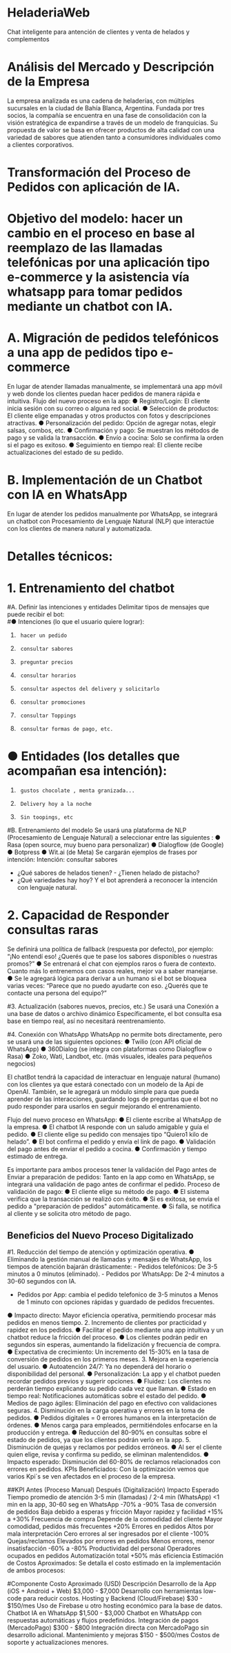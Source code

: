 # HeladeriaWeb
Chat inteligente para antención de clientes y venta de helados y complementos
# Análisis del Mercado y Descripción de la Empresa
La empresa analizada es una cadena de heladerías, con múltiples sucursales en la ciudad de Bahía Blanca, Argentina. Fundada por tres socios, la compañía se encuentra en una fase de consolidación con la visión estratégica de expandirse a través de un modelo de franquicias. Su propuesta de valor se basa en ofrecer productos de alta calidad con una variedad de sabores que atienden tanto a consumidores individuales como a clientes corporativos.

# Transformación del Proceso de Pedidos con aplicación de IA.

# Objetivo del modelo: hacer un cambio en el proceso en base al reemplazo de las llamadas telefónicas por una aplicación tipo e-commerce y la asistencia vía whatsapp para tomar pedidos mediante un chatbot con IA.

# A. Migración de pedidos telefónicos a una app de pedidos tipo e-commerce
En lugar de atender llamadas manualmente, se implementará una app móvil y web donde los clientes puedan hacer pedidos de manera rápida e intuitiva.
Flujo del nuevo proceso en la app:
●	Registro/Login: El cliente inicia sesión con su correo o alguna red social.
●	Selección de productos: El cliente elige empanadas y otros productos con fotos y descripciones atractivas.
●	Personalización del pedido: Opción de agregar notas, elegir salsas, combos, etc.
●	Confirmación y pago: Se muestran los métodos de pago y se valida la transacción.
●	Envío a cocina: Solo se confirma la orden si el pago es exitoso.
●	Seguimiento en tiempo real: El cliente recibe actualizaciones del estado de su pedido.
# B. Implementación de un Chatbot con IA en WhatsApp
En lugar de atender los pedidos manualmente por WhatsApp, se integrará un chatbot con Procesamiento de Lenguaje Natural (NLP) que interactúe con los clientes de manera natural y automatizada.

# Detalles técnicos:

# 1. Entrenamiento del chatbot
#A. Definir las intenciones y entidades
     Delimitar tipos de mensajes que puede recibir el bot:	
   #●	Intenciones (lo que el usuario quiere lograr):

1.      hacer un pedido
2.      consultar sabores
3.      preguntar precios  
4.      consultar horarios
5.      consultar aspectos del delivery y solicitarlo
6.      consultar promociones
7.      consultar Toppings
8.      consultar formas de pago, etc.
 
# ●	Entidades   (los detalles que acompañan esa intención):
1.      gustos chocolate , menta granizada...
2.      Delivery hoy a la noche
3.      Sin toopings, etc

 
#B. Entrenamiento del modelo
Se usará una plataforma de NLP (Procesamiento de Lenguaje Natural) a   seleccionar entre las siguientes :
●	Rasa (open source, muy bueno para personalizar)
●	Dialogflow (de Google)
●	Botpress
●	Wit.ai (de Meta)
Se cargarán ejemplos de frases por intención:
Intención: consultar sabores
- ¿Qué sabores de helados tienen?
      - ¿Tienen helado de pistacho?
- ¿Qué variedades hay hoy?
Y  el bot aprenderá a reconocer la intención con lenguaje natural.
 
# 2. Capacidad de Responder consultas raras
Se definirá una política de fallback (respuesta por defecto), por ejemplo:
“¡No entendí eso! ¿Querés que te pase los sabores disponibles o nuestras promos?”
●	Se entrenará el chat con ejemplos raros o fuera de contexto. Cuanto más lo entrenemos con casos reales, mejor va a saber manejarse.
●	Se le agregará lógica para derivar a un humano si el bot se bloquea varias veces:
“Parece que no puedo ayudarte con eso. ¿Querés que te contacte una persona del equipo?”
 
#3. Actualización (sabores nuevos, precios, etc.)
Se usará una Conexión a una base de datos o archivo dinámico
Específicamente, el bot consulta esa base en tiempo real, así no necesitará reentrenamiento.


#4. Conexión con WhatsApp
WhatsApp no permite bots directamente, pero se usará una de las siguientes  opciones:
●	Twilio (con API oficial de WhatsApp)
●	360Dialog (se integra con plataformas como Dialogflow o Rasa)
●	Zoko, Wati, Landbot, etc. (más visuales, ideales para pequeños negocios)

 El chatBot tendrá la capacidad de interactuar en lenguaje natural (humano) con los clientes ya que estará conectado con un modelo de la Api de OpenAI.
También, se le agregará un módulo simple para que pueda aprender de las interacciones, guardando logs de preguntas que el bot no pudo responder para usarlos en seguir mejorando el entrenamiento.
 
Flujo del nuevo proceso en WhatsApp:
●	El cliente escribe al WhatsApp de la empresa.
●	El chatbot IA responde con un saludo amigable y guía el pedido.
●	El cliente elige su pedido con mensajes tipo “Quiero1 kilo de helado”.
●	El bot confirma el pedido y envía el link de pago.
●	Validación del pago antes de enviar el pedido a cocina.
●	Confirmación y tiempo estimado de entrega.

Es importante para ambos procesos tener la validación del Pago antes de Enviar a preparación de pedidos: Tanto en la app como en WhatsApp, se integrará una validación de pago antes de confirmar el pedido.
Proceso de validación de pago:
●	El cliente elige su método de pago.
●	El sistema verifica que la transacción se realizó con éxito.
●	Si es exitosa, se envía el pedido a "preparación de pedidos" automáticamente.
●	Si falla, se notifica al cliente y se solicita otro método de pago.


## Beneficios del Nuevo Proceso Digitalizado
#1. Reducción del tiempo de atención y optimización operativa.
●	Eliminando la gestión manual de llamadas y mensajes de WhatsApp, los tiempos de atención bajarán drásticamente:
  		- Pedidos telefónicos: De 3-5 minutos a 0 minutos (eliminado).
  		- Pedidos por WhatsApp: De 2-4 minutos a 30-60 segundos con IA.
- Pedidos por App: cambia el pedido telefonico de 3-5 minutos a Menos de 1 minuto con opciones rápidas y guardado de pedidos frecuentes.

●	Impacto directo: Mayor eficiencia operativa, permitiendo procesar más pedidos en menos tiempo.
2. Incremento de clientes por practicidad y rapidez en los pedidos.
●	Facilitar el pedido mediante una app intuitiva y un chatbot reduce la fricción del proceso.
●	Los clientes podrán pedir en segundos sin esperas, aumentando la fidelización y frecuencia de compra.
●	Expectativa de crecimiento: Un incremento del 15-30% en la tasa de conversión de pedidos en los primeros meses.
3. Mejora en la experiencia del usuario.
●	Autoatención 24/7: Ya no dependerá del horario o disponibilidad del personal.
●	Personalización: La app y el chatbot pueden recordar pedidos previos y sugerir opciones.
●	Fluidez: Los clientes no perderán tiempo explicando su pedido cada vez que llaman.
●	Estado en tiempo real: Notificaciones automáticas sobre el estado del pedido.
●	Medios de pago ágiles: Eliminación del pago en efectivo con validaciones seguras.
4. Disminución en la carga operativa y errores en la toma de pedidos.
●	Pedidos digitales = 0 errores humanos en la interpretación de órdenes.
●	Menos carga para empleados, permitiéndoles enfocarse en la producción y entrega.
●	Reducción del 80-90% en consultas sobre el estado de pedidos, ya que los clientes podrán verlo en la app.
5. Disminución de quejas y reclamos por pedidos erróneos.
●	Al ser el cliente quien elige, revisa y confirma su pedido, se eliminan malentendidos.
●	Impacto esperado: Disminución del 60-80% de reclamos relacionados con errores en pedidos.
KPIs Beneficiados:
Con la optimización vemos que varios Kpi´s se ven afectados en el proceso de la empresa.

##KPI	Antes (Proceso Manual)	Después (Digitalización)	Impacto Esperado
Tiempo promedio de atención	3-5 min (llamadas) / 2-4 min (WhatsApp)	<1 min en la app, 30-60 seg en WhatsApp	-70% a -90%
Tasa de conversión de pedidos	Baja debido a esperas y fricción	Mayor rapidez y facilidad	+15% a +30%
Frecuencia de compra	Depende de la comodidad del cliente	Mayor comodidad, pedidos más frecuentes	+20%
Errores en pedidos	Altos por mala interpretación	Cero errores al ser ingresados por el cliente	-100%
Quejas/reclamos	Elevados por errores en pedidos	Menos errores, menor insatisfacción	-60% a -80%
Productividad del personal	Operadores ocupados en pedidos	Automatización total	+50% más eficiencia
Estimación de Costos Aproximados:
Se detalla el costo estimado en la implementación de ambos procesos:

#Componente	Costo Aproximado (USD)	Descripción
Desarrollo de la App (iOS + Android + Web)	$3,000 - $7,000	Desarrollo con herramientas low-code para reducir costos.
Hosting y Backend (Cloud/Firebase)	$30 - $150/mes	Uso de Firebase u otro hosting económico para la base de datos.
Chatbot IA en WhatsApp	$1,500 - $3,000	Chatbot en WhatsApp con respuestas automáticas y flujos predefinidos.
Integración de pagos (MercadoPago)	$300 - $800	Integración directa con MercadoPago sin desarrollo adicional.
Mantenimiento y mejoras	$150 - $500/mes	Costos de soporte y actualizaciones menores.

